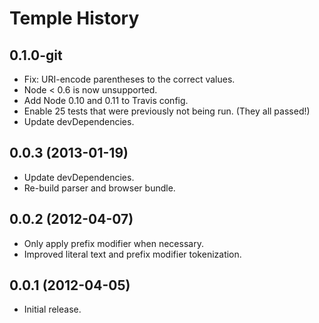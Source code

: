 # Temple History

## 0.1.0-git

* Fix: URI-encode parentheses to the correct values.
* Node < 0.6 is now unsupported.
* Add Node 0.10 and 0.11 to Travis config.
* Enable 25 tests that were previously not being run. (They all passed!)
* Update devDependencies.

## 0.0.3 (2013-01-19)

* Update devDependencies.
* Re-build parser and browser bundle.

## 0.0.2 (2012-04-07)

* Only apply prefix modifier when necessary.
* Improved literal text and prefix modifier tokenization.

## 0.0.1 (2012-04-05)

* Initial release.
